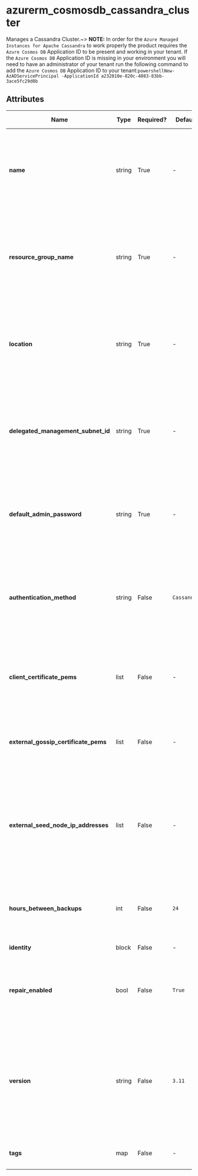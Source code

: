 # azurerm_cosmosdb_cassandra_cluster

Manages a Cassandra Cluster.~> **NOTE:** In order for the `Azure Managed Instances for Apache Cassandra` to work properly the product requires the `Azure Cosmos DB` Application ID to be present and working in your tenant. If the `Azure Cosmos DB` Application ID is missing in your environment you will need to have an administrator of your tenant run the following command to add the `Azure Cosmos DB` Application ID to your tenant:```powershellNew-AzADServicePrincipal -ApplicationId a232010e-820c-4083-83bb-3ace5fc29d0b```

## Attributes

| Name | Type | Required? | Default  | possible values | Description |
| ---- | ---- | --------- | -------- | ----------- | ----------- |
| **name** | string | True | -  |  -  | The name which should be used for this Cassandra Cluster. Changing this forces a new Cassandra Cluster to be created. | 
| **resource_group_name** | string | True | -  |  -  | The name of the Resource Group where the Cassandra Cluster should exist. Changing this forces a new Cassandra Cluster to be created. | 
| **location** | string | True | -  |  -  | The Azure Region where the Cassandra Cluster should exist. Changing this forces a new Cassandra Cluster to be created. | 
| **delegated_management_subnet_id** | string | True | -  |  -  | The ID of the delegated management subnet for this Cassandra Cluster. Changing this forces a new Cassandra Cluster to be created. | 
| **default_admin_password** | string | True | -  |  -  | The initial admin password for this Cassandra Cluster. Changing this forces a new resource to be created. | 
| **authentication_method** | string | False | `Cassandra`  |  `None`, `Cassandra`  | The authentication method that is used to authenticate clients. Possible values are `None` and `Cassandra`. Defaults to `Cassandra`. | 
| **client_certificate_pems** | list | False | -  |  -  | A list of TLS certificates that is used to authorize client connecting to the Cassandra Cluster. | 
| **external_gossip_certificate_pems** | list | False | -  |  -  | A list of TLS certificates that is used to authorize gossip from unmanaged Cassandra Data Center. | 
| **external_seed_node_ip_addresses** | list | False | -  |  -  | A list of IP Addresses of the seed nodes in unmanaged the Cassandra Data Center which will be added to the seed node lists of all managed nodes. | 
| **hours_between_backups** | int | False | `24`  |  -  | The number of hours to wait between taking a backup of the Cassandra Cluster. Defaults to `24`. | 
| **identity** | block | False | -  |  -  | An `identity` block. | 
| **repair_enabled** | bool | False | `True`  |  -  | Is the automatic repair enabled on the Cassandra Cluster? Defaults to `true`. | 
| **version** | string | False | `3.11`  |  `3.11`, `4.0`  | The version of Cassandra what the Cluster converges to run. Possible values are `3.11` and `4.0`. Defaults to `3.11`. Changing this forces a new Cassandra Cluster to be created. | 
| **tags** | map | False | -  |  -  | A mapping of tags assigned to the resource. | 

